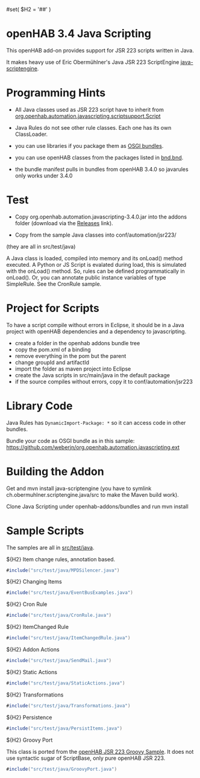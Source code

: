 #set( $H2 = '##' )

# openHAB 3.4 Java Scripting

This openHAB add-on provides support for JSR 223 scripts written in Java.

It makes heavy use of Eric Obermühlner's Java JSR 223 ScriptEngine [java-scriptengine](https://github.com/eobermuhlner/java-scriptengine).

# Programming Hints

* All Java classes used as JSR 223 script have to inherit from [org.openhab.automation.javascripting.scriptsupport.Script](src/main/java/org/openhab/automation/javascripting/scriptsupport/Script.java)

* Java Rules do not see other rule classes. Each one has its own ClassLoader. 

* you can use libraries if you package them as [OSGI bundles](#library-code).

* you can use openHAB classes from the packages listed in [bnd.bnd](bnd.bnd).

* the bundle manifest pulls in bundles from openHAB 3.4.0 so javarules only works under 3.4.0

# Test

* Copy org.openhab.automation.javascripting-3.4.0.jar into the addons folder (download via the [Releases](https://github.com/weberjn/org.openhab.automation.javascripting/releases) link).

* Copy from the sample Java classes into conf/automation/jsr223/

(they are all in src/test/java)

A Java class is loaded, compiled into memory and its onLoad() method executed. A Python or JS Script is
evalated during load, this is simulated with the onLoad() method. So, rules can be defined programmatically
in onLoad().
Or, you can annotate public instance variables of type SimpleRule. See the CronRule sample.

# Project for Scripts

To have a script compile without errors in Eclipse, it should be in a Java project with openHAB dependencies and a dependency to javascripting.

* create a folder in the openhab addons bundle tree
* copy the pom.xml of a binding 
* remove everything in the pom but the parent
* change groupId and artifactId
* import the folder as maven project into Eclipse
* create the Java scripts in src/main/java in the default package 
* if the source compiles without errors, copy it to conf/automation/jsr223


# Library Code 

Java Rules has `DynamicImport-Package: *` so it can access code in other bundles. 

Bundle your code as OSGI bundle as in this sample: https://github.com/weberjn/org.openhab.automation.javascripting.ext 

# Building the Addon

Get and mvn install java-scriptengine (you have to symlink ch.obermuhlner.scriptengine.java/src to make the Maven
build work).

Clone Java Scripting under openhab-addons/bundles and run mvn install

# Sample Scripts

The samples are all in [src/test/java](src/test/java).

${H2} Item change rules, annotation based.

```java
#include("src/test/java/MPDSilencer.java")
```

${H2} Changing Items

```java
#include("src/test/java/EventBusExamples.java")
```

${H2} Cron Rule

```java
#include("src/test/java/CronRule.java")
```

${H2} ItemChanged Rule

```java
#include("src/test/java/ItemChangedRule.java")
```

${H2} Addon Actions

```java
#include("src/test/java/SendMail.java")
```

${H2} Static Actions

```java
#include("src/test/java/StaticActions.java")
```

${H2} Transformations

```java
#include("src/test/java/Transformations.java")
```
${H2} Persistence

```java
#include("src/test/java/PersistItems.java")
```
  
${H2} Groovy Port

This class is ported from the [openHAB JSR 223 Groovy Sample](https://www.openhab.org/docs/configuration/jsr223.html#groovy).
It does not use syntactic sugar of ScriptBase, only pure openHAB JSR 223.

```java
#include("src/test/java/GroovyPort.java")
```

